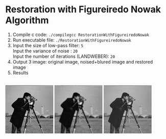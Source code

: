 # Restoration with Figureiredo Nowak Algorithm

1. Compile c code: ```./compilegcc RestorationWithFigureiredoNowak``` 
2. Run executable file: ```./RestorationWithFigureiredoNowak```
3. Input the size of low-pass filter: ```5``` <br>
   Input the variance of noise : ```20```  <br>
   Input the number of iterations (LANDWEBER): ```20``` <br>
4. Output 3 image: original image, noised+blured image and restored image
5. Results
<br>
<img src="photograph_original.png" width="150">
<img src="photograph_degraded.png" width="150">
<img src="photograph_restaured.png" width="150">
